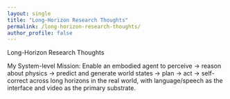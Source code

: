 ```yaml
---
layout: single
title: "Long-Horizon Research Thoughts"
permalink: /long-horizon-research-thoughts/
author_profile: false
---
```


<div class="section-header">
Long-Horizon Research Thoughts
</div>

<div class="page-content">
  <p>
  My System-level Mission:
    Enable an embodied agent to perceive → reason about physics → predict and generate world states → plan → act → self-correct across long horizons in the real world, with language/speech as the interface and video as the primary substrate.
  </p>
</div>

